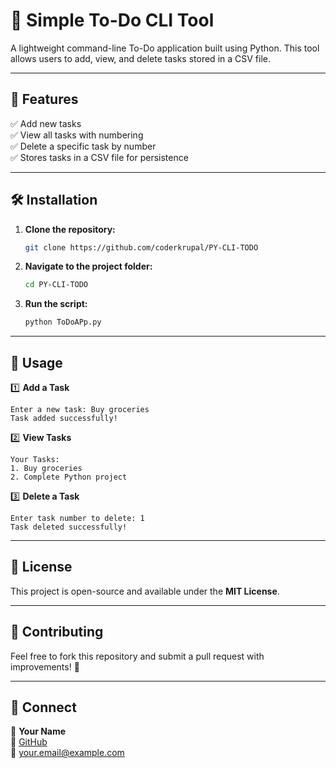 # 📝 Simple To-Do CLI Tool  

A lightweight command-line To-Do application built using Python. This tool allows users to add, view, and delete tasks stored in a CSV file.

---

## 🚀 Features  
✅ Add new tasks  
✅ View all tasks with numbering  
✅ Delete a specific task by number  
✅ Stores tasks in a CSV file for persistence  

---

## 🛠️ Installation  

1. **Clone the repository:**  
   ```bash
   git clone https://github.com/coderkrupal/PY-CLI-TODO
   ```
2. **Navigate to the project folder:**  
   ```bash
   cd PY-CLI-TODO
   ```
3. **Run the script:**  
   ```bash
   python ToDoAPp.py
   ```

---

## 📌 Usage  

1️⃣ **Add a Task**  
   ```
   Enter a new task: Buy groceries
   Task added successfully!
   ```

2️⃣ **View Tasks**  
   ```
   Your Tasks:
   1. Buy groceries
   2. Complete Python project
   ```

3️⃣ **Delete a Task**  
   ```
   Enter task number to delete: 1
   Task deleted successfully!
   ```

---

## 📜 License  
This project is open-source and available under the **MIT License**.

---

## 🤝 Contributing  
Feel free to fork this repository and submit a pull request with improvements! 🚀

---

## 🔗 Connect  
👤 **Your Name**  
📂 [GitHub](https://github.com/coderkrupal)  
📧 your.email@example.com



